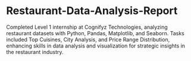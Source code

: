 # Restaurant-Data-Analysis-Report
Completed Level 1 internship at Cognifyz Technologies, analyzing restaurant datasets with Python, Pandas, Matplotlib, and Seaborn. Tasks included Top Cuisines, City Analysis, and Price Range Distribution, enhancing skills in data analysis and visualization for strategic insights in the restaurant industry.
